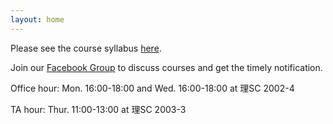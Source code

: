 ```yaml
---
layout: home
---
```

Please see the course syllabus [here](/nsysu-math105A/static_files/presentations/course_outline.pdf).

Join our [Facebook Group](https://www.facebook.com/groups/810413443561321) to discuss courses and get the timely notification.

Office hour: Mon. 16:00-18:00 and Wed. 16:00-18:00 at 理SC 2002-4

TA hour: Thur. 11:00-13:00 at 理SC 2003-3
